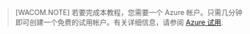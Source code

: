 <properties pageTitle="" title="" description="" documentationCenter="" services="" solutions="" authors="" writer="kathydav" editor="tysonn" manager="jeffreyg" />
<tags ms.service=""
    ms.date="11/06/2014"
    wacn.date="04/11/2015"
    />

> [WACOM.NOTE]
> 若要完成本教程，您需要一个 Azure 帐户。只需几分钟即可创建一个免费的试用帐户。有关详细信息，请参阅 [Azure 试用](/pricing/1rmb-trial).
<!--HONumber=41-->
